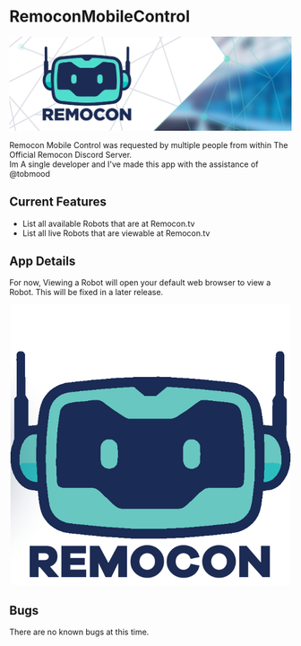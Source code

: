 # RemoconMobileControl

<p1 align="center">
	<img src="/twitter-cover.jpg" />
</p1>

Remocon Mobile Control was requested by multiple people from within The Official Remocon Discord Server. <br> Im A single developer and I've made this app with the assistance of @tobmood

## Current Features

* List all available Robots that are at Remocon.tv
* List all live Robots that are viewable at Remocon.tv

## App Details
For now, Viewing a Robot will open your default web browser to view a Robot. This will be fixed in a later release. <br>

<p align="center">
  <img src="/RemoLogo.png" width="500" />
</p>

## Bugs
There are no known bugs at this time.
<!-- - [x] Checked Checkbox -->
<!-- - [ ] Unchecked Checkbox -->
